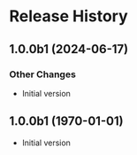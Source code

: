 # Release History

## 1.0.0b1 (2024-06-17)

### Other Changes

  - Initial version

## 1.0.0b1 (1970-01-01)

- Initial version
